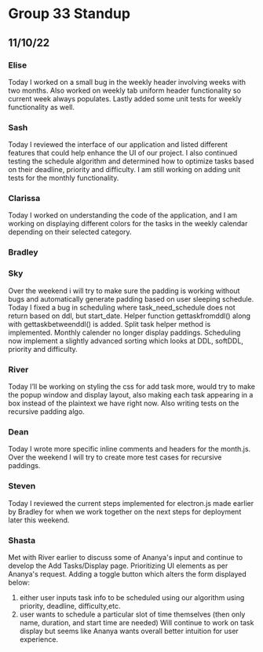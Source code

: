 # Group 33 Standup
## 11/10/22

### Elise
Today I worked on a small bug in the weekly header involving weeks with two months. Also worked on weekly tab uniform header functionality so current week always populates. Lastly added some unit tests for weekly functionality as well.

### Sash
Today I reviewed the interface of our application and listed different features that could help enhance the UI of our project. I also continued testing the schedule algorithm and determined how to optimize tasks based on their deadline, priority and difficulty. I am still working on adding unit tests for the monthly functionality.

### Clarissa
Today I worked on understanding the code of the application, and I am working on displaying different colors for the tasks in the weekly calendar depending on their selected category.

### Bradley


### Sky
Over the weekend i will try to make sure the padding is working without bugs and automatically generate padding based on user sleeping schedule. Today I fixed a bug in scheduling where task_need_schedule does not return based on ddl, but start_date. Helper function gettaskfromddl() along with gettaskbetweenddl() is added. Split task helper method is implemented. Monthly calender no longer display paddings. Scheduling now implement a slightly advanced sorting which looks at DDL, softDDL, priority and difficulty.

### River
Today I’ll be working on styling the css for add task more, would try to make the popup window and display layout, also making each task appearing in a box instead of the plaintext we have right now. Also writing tests on the recursive padding algo.

### Dean
Today I wrote more specific inline comments and headers for the month.js. Over the weekend I will try to create more test cases for recursive paddings.

### Steven
Today I reviewed the current steps implemented for electron.js made earlier by Bradley for when we work together on the next steps for deployment later this weekend.

### Shasta
Met with River earlier to discuss some of Ananya's input and continue to develop the Add Tasks/Display page. Prioritizing UI elements as per Ananya's request. Adding a toggle button which alters the form displayed below:
1) either user inputs task info to be scheduled using our algorithm using priority, deadline, difficulty,etc.
2) user wants to schedule a particular slot of time themselves (then only name, duration, and start time are needed)
Will continue to work on task display but seems like Ananya wants overall better intuition for user experience.